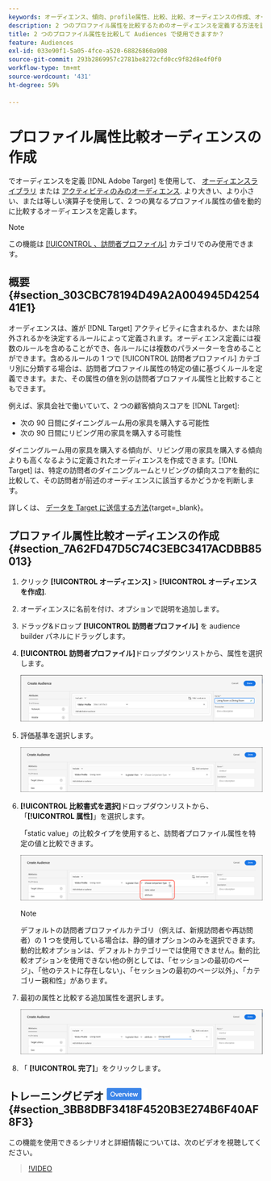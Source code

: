 ```yaml
---
keywords: オーディエンス、傾向、profile属性、比較、比較、オーディエンスの作成、オーディエンスの作成
description: 2 つのプロファイル属性を比較するためのオーディエンスを定義する方法を説明します。
title: 2 つのプロファイル属性を比較して Audiences で使用できますか？
feature: Audiences
exl-id: 033e90f1-5a05-4fce-a520-68826860a908
source-git-commit: 293b2869957c2781be8272cfd0cc9f82d8e4f0f0
workflow-type: tm+mt
source-wordcount: '431'
ht-degree: 59%

---
```


# プロファイル属性比較オーディエンスの作成

でオーディエンスを定義 [!DNL Adobe Target] を使用して、 [オーディエンスライブラリ](/help/main/c-target/c-audiences/audiences.md) または [アクティビティのみのオーディエンス](/help/main/c-target/creating-activity-only-audience.md). より大きい、より小さい、または等しい演算子を使用して、2 つの異なるプロファイル属性の値を動的に比較するオーディエンスを定義します。

>[!NOTE]
>
>この機能は [[!UICONTROL 、訪問者プロファイル]](/help/main/c-target/c-audiences/c-target-rules/visitor-profile.md#concept_E972690B9A4C4372A34229FA37EDA38E) カテゴリでのみ使用できます。

## 概要 {#section_303CBC78194D49A2A004945D425441E1}

オーディエンスは、誰が [!DNL Target] アクティビティに含まれるか、または除外されるかを決定するルールによって定義されます。オーディエンス定義には複数のルールを含めることができ、各ルールには複数のパラメーターを含めることができます。含めるルールの 1 つで [!UICONTROL 訪問者プロファイル] カテゴリ別に分類する場合は、訪問者プロファイル属性の特定の値に基づくルールを定義できます。また、その属性の値を別の訪問者プロファイル属性と比較することもできます。

例えば、家具会社で働いていて、2 つの顧客傾向スコアを [!DNL Target]:

* 次の 90 日間にダイニングルーム用の家具を購入する可能性
* 次の 90 日間にリビング用の家具を購入する可能性

ダイニングルーム用の家具を購入する傾向が、リビング用の家具を購入する傾向よりも高くなるように定義されたオーディエンスを作成できます。[!DNL Target] は、特定の訪問者のダイニングルームとリビングの傾向スコアを動的に比較して、その訪問者が前述のオーディエンスに該当するかどうかを判断します。

詳しくは、 [データを Target に送信する方法](https://developer.adobe.com/target/before-implement/methods-to-get-data-into-target/methods-to-get-data-into-target/){target=_blank}。

## プロファイル属性比較オーディエンスの作成 {#section_7A62FD47D5C74C3EBC3417ACDBB85013}

1. クリック **[!UICONTROL オーディエンス]** > **[!UICONTROL オーディエンスを作成]**.
1. オーディエンスに名前を付け、オプションで説明を追加します。
1. ドラッグ&amp;ドロップ **[!UICONTROL 訪問者プロファイル]** を audience builder パネルにドラッグします。
1. **[!UICONTROL 訪問者プロファイル]**&#x200B;ドロップダウンリストから、属性を選択します。

   ![傾向スコア 1](assets/propensity_score_1.png)

1. 評価基準を選択します。

   ![傾向スコア 2](assets/propensity_score_2.png)

1. **[!UICONTROL 比較書式を選択]**&#x200B;ドロップダウンリストから、「**[!UICONTROL 属性]**」を選択します。

   「static value」の比較タイプを使用すると、訪問者プロファイル属性を特定の値と比較できます。

   ![傾向スコア 3](assets/propensity_score_3.png)

   >[!NOTE]
   >
   >デフォルトの訪問者プロファイルカテゴリ（例えば、新規訪問者や再訪問者）の 1 つを使用している場合は、静的値オプションのみを選択できます。 動的比較オプションは、デフォルトカテゴリーでは使用できません。動的比較オプションを使用できない他の例としては、「セッションの最初のページ」、「他のテストに存在しない」、「セッションの最初のページ以外」、「カテゴリー親和性」があります。

1. 最初の属性と比較する追加属性を選択します。

   ![propensity_score_4 image](assets/propensity_score_4.png)

1. 「 **[!UICONTROL 完了]**」をクリックします。

## トレーニングビデオ ![概要バッジ](/help/main/assets/overview.png) {#section_3BB8DBF3418F4520B3E274B6F40AF8F3}

この機能を使用できるシナリオと詳細情報については、次のビデオを視聴してください。

>[!VIDEO](https://video.tv.adobe.com/v/23218/)

